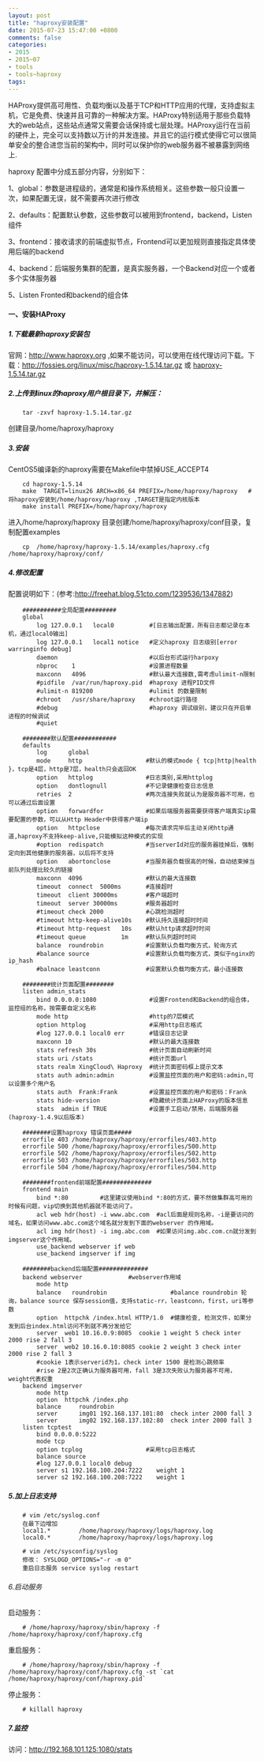 ```yaml
---
layout: post
title: "haproxy安装配置"
date: 2015-07-23 15:47:00 +0800
comments: false
categories:
- 2015
- 2015~07
- tools
- tools~haproxy
tags:
---
```


HAProxy提供高可用性、负载均衡以及基于TCP和HTTP应用的代理，支持虚拟主机，它是免费、快速并且可靠的一种解决方案。HAProxy特别适用于那些负载特大的web站点，这些站点通常又需要会话保持或七层处理。HAProxy运行在当前的硬件上，完全可以支持数以万计的并发连接。并且它的运行模式使得它可以很简单安全的整合进您当前的架构中，同时可以保护你的web服务器不被暴露到网络上.

haproxy 配置中分成五部分内容，分别如下：

1、global：参数是进程级的，通常是和操作系统相关。这些参数一般只设置一次，如果配置无误，就不需要再次进行修改

2、defaults：配置默认参数，这些参数可以被用到frontend，backend，Listen组件

3、frontend：接收请求的前端虚拟节点，Frontend可以更加规则直接指定具体使用后端的backend

4、backend：后端服务集群的配置，是真实服务器，一个Backend对应一个或者多个实体服务器

5、Listen Fronted和backend的组合体

#### 一、安装HAProxy

##### 1.下载最新haproxy安装包
官网：http://www.haproxy.org ,如果不能访问，可以使用在线代理访问下载。下载：http://fossies.org/linux/misc/haproxy-1.5.14.tar.gz 或 [haproxy-1.5.14.tar.gz](/download/tools/haproxy-1.5.14.tar.gz)

##### 2.上传到linux的haproxy用户根目录下，并解压：
```
	tar -zxvf haproxy-1.5.14.tar.gz 
```
创建目录/home/haproxy/haproxy

##### 3.安装

CentOS5编译新的haproxy需要在Makefile中禁掉USE_ACCEPT4

```
	cd haproxy-1.5.14
	make  TARGET=linux26 ARCH=x86_64 PREFIX=/home/haproxy/haproxy   #将haproxy安装到/home/haproxy/haproxy ,TARGET是指定内核版本
	make install PREFIX=/home/haproxy/haproxy  
```
进入/home/haproxy/haproxy  目录创建/home/haproxy/haproxy/conf目录，复制配置examples
```
	cp  /home/haproxy/haproxy-1.5.14/examples/haproxy.cfg  /home/haproxy/haproxy/conf/
```

##### 4.修改配置

配置说明如下：(参考:http://freehat.blog.51cto.com/1239536/1347882)

```
	###########全局配置#########
	global
		log 127.0.0.1   local0          #[日志输出配置，所有日志都记录在本机，通过local0输出]
		log 127.0.0.1   local1 notice   #定义haproxy 日志级别[error warringinfo debug]
		daemon                          #以后台形式运行harpoxy
		nbproc    1                     #设置进程数量
		maxconn   4096                  #默认最大连接数,需考虑ulimit-n限制
		#pidfile  /var/run/haproxy.pid  #haproxy 进程PID文件
		#ulimit-n 819200                #ulimit 的数量限制
		#chroot   /usr/share/haproxy    #chroot运行路径
		#debug                          #haproxy 调试级别，建议只在开启单进程的时候调试
		#quiet

	########默认配置############
	defaults
		log      global
		mode     http                  #默认的模式mode { tcp|http|health }，tcp是4层，http是7层，health只会返回OK
		option   httplog               #日志类别,采用httplog
		option   dontlognull           #不记录健康检查日志信息
		retries  2                     #两次连接失败就认为是服务器不可用，也可以通过后面设置
		option   forwardfor            #如果后端服务器需要获得客户端真实ip需要配置的参数，可以从Http Header中获得客户端ip
		option   httpclose             #每次请求完毕后主动关闭http通道,haproxy不支持keep-alive,只能模拟这种模式的实现
		#option  redispatch            #当serverId对应的服务器挂掉后，强制定向到其他健康的服务器，以后将不支持
		option   abortonclose          #当服务器负载很高的时候，自动结束掉当前队列处理比较久的链接
		maxconn  4096                  #默认的最大连接数
		timeout  connect  5000ms       #连接超时
		timeout  client 30000ms        #客户端超时
		timeout  server 30000ms        #服务器超时
		#timeout check 2000            #心跳检测超时
		#timeout http-keep-alive10s    #默认持久连接超时时间
		#timeout http-request   10s    #默认http请求超时时间
		#timeout queue          1m     #默认队列超时时间
		balance  roundrobin            #设置默认负载均衡方式，轮询方式
		#balance source                #设置默认负载均衡方式，类似于nginx的ip_hash
		#balnace leastconn             #设置默认负载均衡方式，最小连接数

	########统计页面配置########
	listen admin_stats
		bind 0.0.0.0:1080               #设置Frontend和Backend的组合体，监控组的名称，按需要自定义名称
		mode http                       #http的7层模式
		option httplog                  #采用http日志格式
		#log 127.0.0.1 local0 err       #错误日志记录
		maxconn 10                      #默认的最大连接数
		stats refresh 30s               #统计页面自动刷新时间
		stats uri /stats                #统计页面url
		stats realm XingCloud\ Haproxy  #统计页面密码框上提示文本
		stats auth admin:admin          #设置监控页面的用户和密码:admin,可以设置多个用户名
		stats auth  Frank:Frank         #设置监控页面的用户和密码：Frank
		stats hide-version              #隐藏统计页面上HAProxy的版本信息
		stats  admin if TRUE            #设置手工启动/禁用，后端服务器(haproxy-1.4.9以后版本)
		
	########设置haproxy 错误页面#####
	errorfile 403 /home/haproxy/haproxy/errorfiles/403.http
	errorfile 500 /home/haproxy/haproxy/errorfiles/500.http
	errorfile 502 /home/haproxy/haproxy/errorfiles/502.http
	errorfile 503 /home/haproxy/haproxy/errorfiles/503.http
	errorfile 504 /home/haproxy/haproxy/errorfiles/504.http

	########frontend前端配置##############
	frontend main
		bind *:80         #这里建议使用bind *:80的方式，要不然做集群高可用的时候有问题，vip切换到其他机器就不能访问了。
		acl web hdr(host) -i www.abc.com  #acl后面是规则名称，-i是要访问的域名，如果访问www.abc.com这个域名就分发到下面的webserver 的作用域。
		acl img hdr(host) -i img.abc.com  #如果访问img.abc.com.cn就分发到imgserver这个作用域。
		use_backend webserver if web
		use_backend imgserver if img
	
	########backend后端配置##############
	backend webserver             #webserver作用域
		mode http
		balance   roundrobin                  #balance roundrobin 轮询，balance source 保存session值，支持static-rr，leastconn，first，uri等参数
		option  httpchk /index.html HTTP/1.0  #健康检查, 检测文件，如果分发到后台index.html访问不到就不再分发给它
		server  web1 10.16.0.9:8085  cookie 1 weight 5 check inter 2000 rise 2 fall 3
		server  web2 10.16.0.10:8085 cookie 2 weight 3 check inter 2000 rise 2 fall 3
		#cookie 1表示serverid为1，check inter 1500 是检测心跳频率  
		#rise 2是2次正确认为服务器可用，fall 3是3次失败认为服务器不可用，weight代表权重
	backend imgserver
		mode http
		option  httpchk /index.php
		balance     roundrobin                          
		server      img01 192.168.137.101:80  check inter 2000 fall 3
		server      img02 192.168.137.102:80  check inter 2000 fall 3
	listen tcptest  
		bind 0.0.0.0:5222  
		mode tcp  
		option tcplog                  #采用tcp日志格式  
		balance source  
		#log 127.0.0.1 local0 debug  
		server s1 192.168.100.204:7222    weight 1  
		server s2 192.168.100.208:7222    weight 1
```

##### 5.加上日志支持

```
	# vim /etc/syslog.conf
	在最下边增加
	local1.*        /home/haproxy/haproxy/logs/haproxy.log
	local0.*        /home/haproxy/haproxy/logs/haproxy.log
```

```
	# vim /etc/sysconfig/syslog
	修改： SYSLOGD_OPTIONS="-r -m 0"
	重启日志服务 service syslog restart
```

###### 6.启动服务

启动服务：
```
	# /home/haproxy/haproxy/sbin/haproxy -f /home/haproxy/haproxy/conf/haproxy.cfg
```
重启服务：
```
	# /home/haproxy/haproxy/sbin/haproxy -f /home/haproxy/haproxy/conf/haproxy.cfg -st `cat /home/haproxy/haproxy/conf/haproxy.pid`
```
停止服务：
```
	# killall haproxy
```

##### 7.监控

访问：http://192.168.101.125:1080/stats

